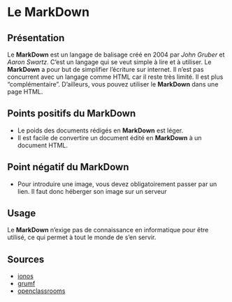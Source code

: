 # Le MarkDown #

## Présentation ##

Le **MarkDown** est un langage de balisage créé en 2004 par *John Gruber* et *Aaron Swartz*. C’est un langage qui se veut simple à lire et à utiliser. Le **MarkDown** a pour but de simplifier l’écriture sur internet. Il n’est pas concurrent avec un langage comme HTML car il reste très limité. Il est plus “complémentaire”. D’ailleurs, vous pouvez utiliser le **MarkDown** dans une page HTML.

## Points positifs du MarkDown ##

* Le poids des documents rédigés en **MarkDown** est léger.
* Il est facile de convertire un document édité en **MarkDown** à un document HTML.

## Point négatif du MarkDown ##

* Pour introduire une image, vous devez obligatoirement passer par un lien. Il faut donc héberger son image sur un serveur

## Usage ##

Le **MarkDown** n’exige pas de connaissance en informatique pour être utilisé, ce qui permet à tout le monde de s’en servir.

## Sources ##

* [ionos](https://www.ionos.fr/digitalguide/sites-internet/developpement-web/markdown/)
* [grumf](http://www.grumf.net/blog/quest-ce-que-le-markdown/)
* [openclassrooms](https://openclassrooms.com/fr/courses/1304236-redigez-en-markdown)




